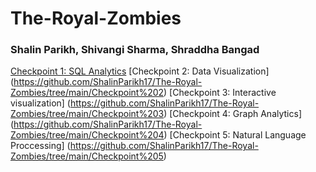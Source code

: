 # The-Royal-Zombies

### Shalin Parikh, Shivangi Sharma, Shraddha Bangad

[Checkpoint 1: SQL Analytics](https://github.com/ShalinParikh17/The-Royal-Zombies/tree/main/Checkpoint%201)
[Checkpoint 2: Data Visualization] (https://github.com/ShalinParikh17/The-Royal-Zombies/tree/main/Checkpoint%202)
[Checkpoint 3: Interactive visualization] (https://github.com/ShalinParikh17/The-Royal-Zombies/tree/main/Checkpoint%203)
[Checkpoint 4: Graph Analytics] (https://github.com/ShalinParikh17/The-Royal-Zombies/tree/main/Checkpoint%204)
[Checkpoint 5: Natural Language Proccessing] (https://github.com/ShalinParikh17/The-Royal-Zombies/tree/main/Checkpoint%205)
